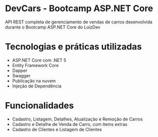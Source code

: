 # DevCars - Bootcamp ASP.NET Core

API REST completa de gerenciamento de vendas de carros desenvolvida durante o Bootcamp ASP.NET Core do LuizDev

# Tecnologias e práticas utilizadas

* ASP.NET Core com .NET 5
* Entity Framework Core
* Dapper
* Swagger
* Publicação na nuvem
* Injeção de Dependência


# Funcionalidades

* Cadastro, Listagem, Detalhes, Atualização e Remoção de Carros
* Cadastro e Detalhe de Venda de Carro, com items extras
* Cadastro de Clientes e Listagem de Clientes